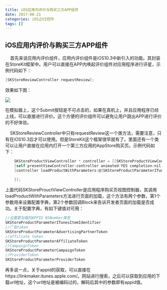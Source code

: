 ```yaml
---
title: iOS应用内评价与购买三方APP组件
date: 2017-08-21
categories: iOS之UI控件
tags: []
---
```

## iOS应用内评价与购买三方APP组件

    首先来说应用内评价组件，应用内评价组件是iOS10.3中新引入的功能。其封装在StoreKit框架中。用户可以直接在APP内唤起评价组件对应用程序进行评星，示例代码如下：

```objectivec
[SKStoreReviewController requestReview];
```

效果如下图：

![](https://static.oschina.net/uploads/space/2017/0821/222356_b5SD_2340880.png)

在模拟器上，这个Submit按钮是不可点击的，如果在真机上，并且应用程序已经上线，可以直接进行评价。这个方便的评价组件可以避免让用户跳出APP进行评价的不好体验。

    SKStoreReviewController中只有requestReview这一个类方法，需要注意，只有在iOS10.3后才可以使用。但是StoreKit这个框架很早就有了。里面还有一个类可以让用户直接在应用内打开一个第三方应用的AppStore购买页。示例代码如下：

```objectivec
    SKStoreProductViewController * controller = [[SKStoreProductViewController alloc]init];
    [self presentViewController:controller animated:YES completion:nil];
    [controller loadProductWithParameters:@{SKStoreProductParameterITunesItemIdentifier:@(321231)} completionBlock:^(BOOL result, NSError * _Nullable error) {
        
    }];
```

上面代码SKStoreProuctViewController是应用程序购买页视图控制器，其调用loadProductWithParameters方法进行页面的加载，这个方法有两个参数，第1个参数用来设置配置字典，第2个参数回调Block来告诉开发者页面的加载是否成功。关于配置字典，有如下键值对可用：

```objectivec
//设置要加载的APPID NSNumber类型
SKStoreProductParameterITunesItemIdentifier
//广告token
SKStoreProductParameterAdvertisingPartnerToken
//affiliate token
SKStoreProductParameterAffiliateToken
//CampaignToken
SKStoreProductParameterCampaignToken
//ProviderToken
SKStoreProductParameterProviderToken

```

再多说一点，关于appid的获取，可以直接在https://linkmaker.itunes.apple.com/。网站进行搜索，之后可以获取到应用的下载url地址，这个url地址是被编码过的，解码后其中的参数即有appid值。
